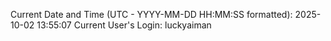 Current Date and Time (UTC - YYYY-MM-DD HH:MM:SS formatted): 2025-10-02 13:55:07
Current User's Login: luckyaiman
